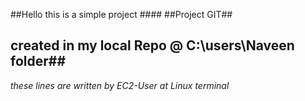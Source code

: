 ##Hello this is a simple project ####
##Project GIT##
## created in my local Repo @ C:\users\Naveen folder##
*these lines are written by EC2-User at Linux terminal*
